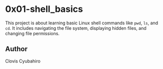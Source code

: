 # 0x01-shell_basics

This project is about learning basic Linux shell commands like `pwd`, `ls`, and `cd`.
It includes navigating the file system, displaying hidden files, and changing file permissions.

## Author
Clovis Cyubahiro
